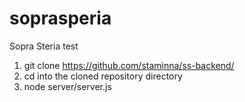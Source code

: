 # soprasperia
Sopra Steria test

1. git clone https://github.com/staminna/ss-backend/
2. cd into the cloned repository directory
3. node server/server.js
